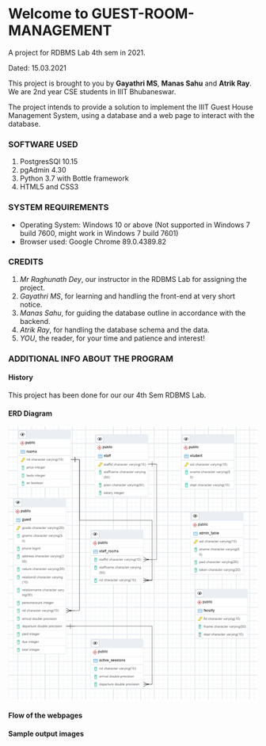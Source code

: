 # Welcome to GUEST-ROOM-MANAGEMENT
A project for RDBMS Lab 4th sem in 2021.

Dated: 15.03.2021

This project is brought to you by **Gayathri MS**, **Manas Sahu** and **Atrik Ray**.
We are 2nd year CSE students in IIIT Bhubaneswar.

The project intends to provide a solution to implement the IIIT Guest House Management System, 
using a database and a web page to interact with the database.

### SOFTWARE USED
1. PostgresSQl 10.15
2. pgAdmin 4.30
3. Python 3.7 with Bottle framework
4. HTML5 and CSS3

### SYSTEM REQUIREMENTS
* Operating System: Windows 10 or above
(Not supported in Windows 7 build 7600, might work in Windows 7 build 7601)
* Browser used: Google Chrome 89.0.4389.82

### CREDITS
1. _Mr Raghunath Dey_, our instructor in the RDBMS Lab for assigning the project.
2. _Gayathri MS_, for learning and handling the front-end at very short notice.
3. _Manas Sahu_, for guiding the database outline in accordance with the backend.
4. _Atrik Ray_, for handling the database schema and the data.
5. _YOU_, the reader, for your time and patience and interest!

### ADDITIONAL INFO ABOUT THE PROGRAM
#### History
This project has been done for our our 4th Sem RDBMS Lab.

#### ERD Diagram
<img src="/Database/Schema%20ERD.PNG">

#### Flow of the webpages

#### Sample output images
